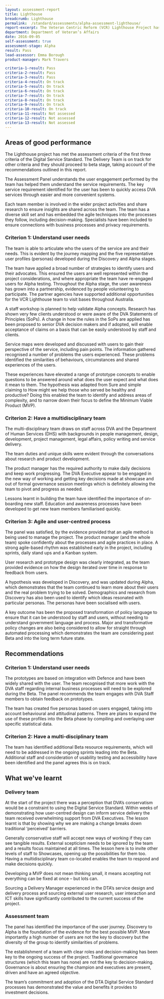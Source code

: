 ```yaml
---
layout: assessment-report
title: Lighthouse				
breadcrumb: Lighthouse		
permalink:	/standard/assessments/alpha-assessment-lighthouse/
report-excerpt: The Veteran Centric Reform (VCR) Lighthouse Project has been approved to progress a deep user engagement.  The Lighthouse is a 20 week project to address a significant pain point for Department of Veterans’ Affairs (DVA) clients.  The service is being developed using the Digital Service Standard with a view to addressing the pain points using digital experience. 
department: Department of Veteran’s Affairs			
date: 2016-09-05
self-assessment: true
assessment-stage: Alpha
result: Pass
lead-assessor: Emma Borough
product-manager: Mark Travers

criteria-1-result: Pass
criteria-2-result: Pass
criteria-3-result: Pass
criteria-4-result: On track
criteria-5-result: On track
criteria-6-result: On track
criteria-7-result: On track
criteria-8-result: On track
criteria-9-result: On track
criteria-10-result: On track
criteria-11-result: Not assessed
criteria-12-result: Not assessed
criteria-13-result: Not assessed
---
```

## Areas of good performance

The Lighthouse project has met the assessment criteria of the first three criteria of the Digital Service Standard. The Delivery Team is on track for other criteria and they should proceed to beta stage, taking account of the recommendations outlined in this report.

The Assessment Panel understands the user engagement performed by the team has helped them understand the service requirements. The key service requirement identified for the user has been to quickly access DVA services through easier and more convenient systems.

Each team member is involved in the wider project activities and share research to ensure insights are shared across the team.  The team has a diverse skill set and has embedded the agile techniques into the processes they follow, including decision-making.  Specialists have been included to ensure connections with business processes and privacy requirements.

### Criterion 1: Understand user needs

The team is able to articulate who the users of the service are and their needs.  This is evident by the journey mapping and the five representative user profiles (personas) developed during the Discovery and Alpha stages.  

The team have applied a broad number of strategies to identify users and their advocates.  This ensured the users are well represented within the project considerations, and where appropriate the team have re-engaged users for Alpha testing.  Throughout the Alpha stage, the user awareness has grown into a partnership, evidenced by people volunteering to participate.  The partner agencies have supported additional opportunities for the VCR Lighthouse team to visit bases throughout Australia.

A staff workshop is planned to help validate Alpha concepts.  Research has shown very few clients understood or were aware of the DVA Statements of Principles (SoPs).  A change in how the rules in the SoPs are applied has been proposed to senior DVA decision makers and if adopted, will enable acceptance of claims on a basis that can be easily understood by staff and clients.

Service maps were developed and discussed with users to gain their perspective of the service, including pain points.  The information gathered recognised a number of problems the users experienced.  These problems identified the similarities of behaviours, circumstances and shared experiences of the users.  

These experiences have elevated a range of prototype concepts to enable questions to be answered around what does the user expect and what does it mean to them.  The hypothesis was adapted from Sure and simple claiming to How might we help those who served be healthy and productive?  Doing this enabled the team to identify and address areas of complexity, and to narrow down their focus to define the Minimum Viable Product (MVP).

### Criterion 2: Have a multidisciplinary team

The multi-disciplinary team draws on staff across DVA and the Department of Human Services (DHS) with backgrounds in people management, design, development, project management, legal affairs, policy writing and service delivery.  

The team duties and unique skills were evident through the conversations about research and product development.  

The product manager has the required authority to make daily decisions and keep work progressing. The DVA Executive appear to be engaged in the new way of working and getting key decisions made at showcase and out of formal governance session meetings which is definitely allowing the team to pivot and progress as needed.

Lessons learnt in building the team have identified the importance of on-boarding new staff.  Education and awareness processes have been developed to get new team members familiarised quickly. 

### Criterion 3: Agile and user-centred process

The panel was satisfied, by the evidence provided that an agile method is being used to manage the project.  The product manager (and the whole team) spoke confidently about the processes and agile practices in place.  A strong agile-based rhythm was established early in the project, including sprints, daily stand ups and a Kanban system.

User research and prototype design was clearly integrated, as the team provided evidence on how the design iterated over time in response to feedback from users.

A hypothesis was developed in Discovery, and was updated during Alpha, which demonstrates that the team continued to learn more about their users and the real problem trying to be solved.  Demographics and research from Discovery has also been used to identify which ideas resonated with particular personas.  The personas have been socialised with users. 

A key outcome has been the proposed transformation of policy language to ensure that it can be understood by staff and users, without needing to understand government language and process. Major and transformative policy changes are also being considered to allow for straight through automated processing which demonstrates the team are considering past Beta and into the long term future state.

## Recommendations

### Criterion 1: Understand user needs

The prototypes are based on integration with Defence and have been widely shared with the user.  The team recognised that more work with the DVA staff regarding internal business processes will need to be explored during the Beta.  The panel recommends the team engages with DVA Staff members to obtain feedback on prototypes.

The team has created five personas based on users engaged, taking into account behavioural and attitudinal patterns.  There are plans to expand the use of these profiles into the Beta phase by compiling and overlaying user specific statistical data. 

### Criterion 2: Have a multi-disciplinary team

The team has identified additional Beta resource requirements, which will need to be addressed in the ongoing sprints leading into the Beta.  Additional staff and consideration of usability testing and accessibility have been identified and the panel agrees this is on track. 

## What we've learnt

### Delivery team

At the start of the project there was a perception that DVA’s conservatism would be a constraint to using the Digital Service Standard. Within weeks of demonstrating how user-centred design can inform service delivery the team received overwhelming support from DVA Executives. The lesson learnt is that by showing why we are making a change breaks down traditional ‘perceived’ barriers. 

Generally conservative staff will accept new ways of working if they can see tangible results. External scepticism needs to be ignored by the team and a results focus maintained at all times. The lesson here is to invite other levels of staff to Showcases, opening up the possibilities for them too. Having a multidisciplinary team co-located enables the team to respond and make decisions quickly. 

Developing a MVP does not mean thinking small, it means accepting not everything can be fixed at once – but lots can.

Sourcing a Delivery Manager experienced in the DTA’s service design and delivery process and sourcing external user research, user interaction and ICT skills have significantly contributed to the current success of the project.

### Assessment team

The panel has identified the importance of the user journey.  Discovery to Alpha is the foundation of the evidence for the best possible MVP.  More importantly a high number of users are not the key to discovery but the diversity of the group to identify similarities of problems.  

The establishment of a team with clear roles and decision-making has been key to the ongoing success of the project.  Traditional governance structures (which this team has none) are not the key to decision-making.  Governance is about ensuring the champion and executives are present, driven and have an agreed objective.

The team’s commitment and adoption of the DTA Digital Service Standard processes has demonstrated the value and benefits it provides to investment decisions.
